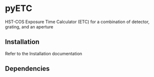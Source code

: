 # pyETC
HST-COS Exposure Time Calculator (ETC) for a combination of detector, grating, and an aperture

## Installation
Refer to the Installation documentation

## Dependencies

